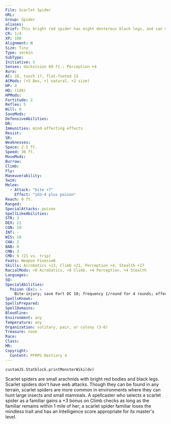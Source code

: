 ```yaml
---
File: Scarlet Spider
URL: 
Group: Spider
aliases: 
Brief: This bright red spider has eight dexterous black legs, and can move with amazing speed for its size.
CR: 1/4
XP: 100
Alignment: N
Size: Tiny
Type: vermin
SubType: 
Initiative: 5
Senses: darkvision 60 ft.; Perception +4
Aura: 
AC: 18, touch 17, flat-footed 13
ACMods: (+5 Dex, +1 natural, +2 size)
HP: 4
HD: (1d8)
HPMods: 
Fortitude: 2
Reflex: 5
Will: 0
SaveMods: 
DefensiveAbilities: 
DR: 
Immunities: mind-affecting effects
Resist: 
SR: 
Weaknesses: 
Space: 2.5 ft.
Speed: 30 ft.
MoveMods: 
Burrow: 
Climb: 
Fly: 
Maneuverability: 
Swim: 
Melee: 
  - Attack: "bite +7"
    Effect: "1d3-4 plus poison"
Reach: 0 ft.
Ranged: 
SpecialAttacks: poison
SpellLikeAbilities: 
STR: 3
DEX: 21
CON: 10
INT: -
WIS: 10
CHA: 2
BAB: 0
CMB: 3
CMD: 9 (21 vs. trip)
Feats: Weapon FinesseB
Skills: Acrobatics +13, Climb +21, Perception +4, Stealth +17
RacialMods: +8 Acrobatics, +8 Climb, +4 Perception, +4 Stealth
Languages: 
SQ: 
SpecialAbilities:
  Poison (Ex): >
    Bite-injury; save Fort DC 10; frequency 1/round for 4 rounds; effect 1 Str; cure 1 save.
SpellsKnown: 
SpellsPrepared: 
SpellDomains: 
Bloodline: 
Environment: any
Temperature: any
Organization: solitary, pair, or colony (3-8)
Treasure: none
Race: 
Class: 
MR: 
Copyright:
  Content: PFRPG Bestiary 4
---
```

```dataviewjs
customJS.Statblock.printMonsterWiki(dv)
```
Scarlet spiders are small arachnids with bright red bodies and black legs. Scarlet spiders don't have web attacks. Though they can be found in any terrain, scarlet spiders are more common in environments where they can hunt large insects and small mammals. A spellcaster who selects a scarlet spider as a familiar gains a +3 bonus on Climb checks as long as the familiar remains within 1 mile of her; a scarlet spider familiar loses the mindless trait and has an Intelligence score appropriate for its master's level.
